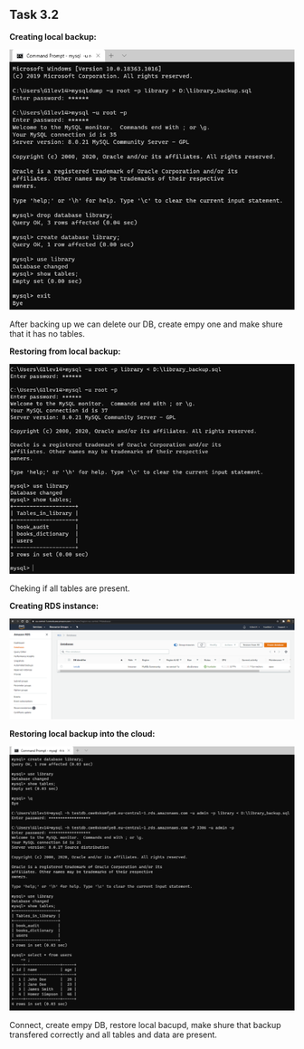 ## Task 3.2

**Creating local backup:**

![1](./screens/1.png)

After backing up we can delete our DB, create empy one and make shure that it has no tables.


**Restoring from local backup:**

![2](./screens/2.png)

Cheking if all tables are present.


**Creating RDS instance:**

![3](./screens/3.png)


**Restoring local backup into the cloud:**

![4](./screens/4.png)

Connect, create empy DB, restore local bacupd, make shure that backup transfered correctly and all tables and data are present. 
